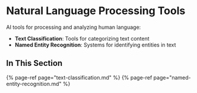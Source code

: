 # Natural Language Processing Tools

AI tools for processing and analyzing human language:

- **Text Classification**: Tools for categorizing text content
- **Named Entity Recognition**: Systems for identifying entities in text

## In This Section

{% page-ref page="text-classification.md" %}
{% page-ref page="named-entity-recognition.md" %}

